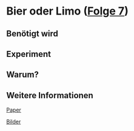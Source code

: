 # Bier oder Limo ([Folge 7](http://minkorrekt.de/methodisch-inkorrekt-folge-7-kotzfrucht/))

## Benötigt wird


## Experiment


## Warum?

## Weitere Informationen

[Paper](http://classes.soe.ucsc.edu/math011a/Winter07/lecturenotes/beerdecay.pdf)

[Bilder](https://plus.google.com/photos/107341743493109591753/albums/5912259687080698033)